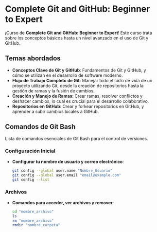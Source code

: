# Complete Git and GitHub: Beginner to Expert

¡Curso de **Complete Git and GitHub: Beginner to Expert**! Este curso trata sobre los conceptos básicos hasta un nivel avanzado en el uso de Git y GitHub.

## Temas abordados

- **Conceptos Clave de Git y GitHub**: Fundamentos de Git y GitHub, y cómo se utilizan en el desarrollo de software moderno.
- **Flujo de Trabajo Completo de Git**: Manejar todo el ciclo de vida de un proyecto utilizando Git, desde la creación de repositorios hasta la gestión de ramas y la fusión de cambios.
- **Creación y Manejo de Ramas**: Crear ramas, resolver conflictos y deshacer cambios, lo cual es crucial para el desarrollo colaborativo.
- **Repositorios en GitHub**: Crear y forkear repositorios en GitHub, y aprender a subir cambios locales a GitHub.

## Comandos de Git Bash

Lista de comandos esenciales de Git Bash para el control de versiones.

### Configuración Inicial

- **Configurar tu nombre de usuario y correo electrónico**:
  ```bash
  git config --global user.name "Nombre_Usuario"
  git config --global user.email "email@example.com"
  git config --list
  ```
### Archivos

- **Comandos para acceder, ver archivos y remover**:
  ```bash
  cd "nombre_archivo"
  ls
  rm "nombre_archivo"
  rmdir "nombre_carpeta"
  ```
  
